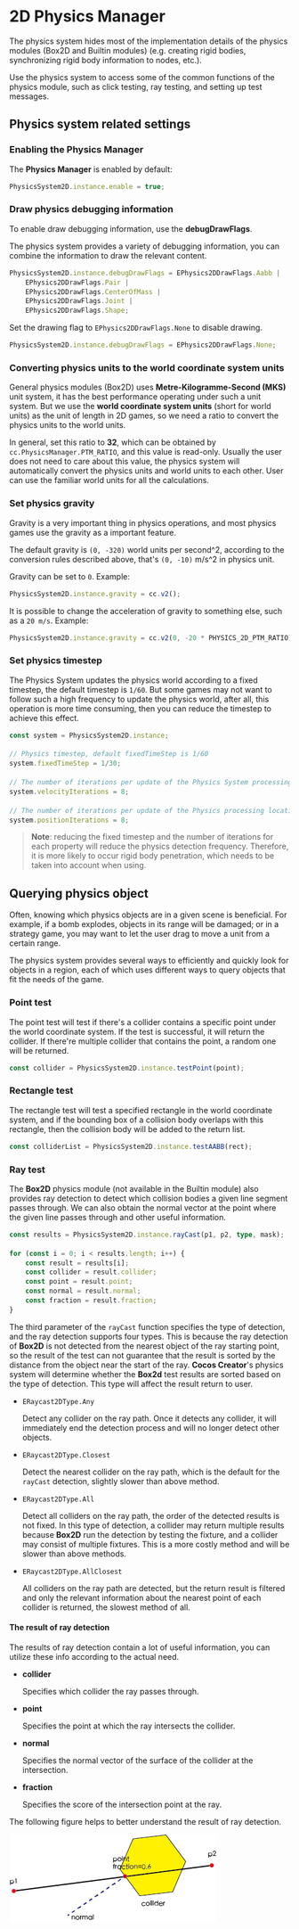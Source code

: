 # 2D Physics Manager

The physics system hides most of the implementation details of the physics modules (Box2D and Builtin modules) (e.g. creating rigid bodies, synchronizing rigid body information to nodes, etc.).

Use the physics system to access some of the common functions of the physics module, such as click testing, ray testing, and setting up test messages.

## Physics system related settings

### Enabling the Physics Manager

The __Physics Manager__ is enabled by default:

```ts
PhysicsSystem2D.instance.enable = true;
```

### Draw physics debugging information

To enable draw debugging information, use the __debugDrawFlags__.

The physics system provides a variety of debugging information, you can combine the information to draw the relevant content.

```ts
PhysicsSystem2D.instance.debugDrawFlags = EPhysics2DDrawFlags.Aabb |
    EPhysics2DDrawFlags.Pair |
    EPhysics2DDrawFlags.CenterOfMass |
    EPhysics2DDrawFlags.Joint |
    EPhysics2DDrawFlags.Shape;
```

Set the drawing flag to `EPhysics2DDrawFlags.None` to disable drawing.

```ts
PhysicsSystem2D.instance.debugDrawFlags = EPhysics2DDrawFlags.None;
```

### Converting physics units to the world coordinate system units

General physics modules (Box2D) uses __Metre-Kilogramme-Second (MKS)__ unit system, it has the best performance operating under such a unit system. But we use the __world coordinate system units__ (short for world units) as the unit of length in 2D games, so we need a ratio to convert the physics units to the world units.

In general, set this ratio to __32__, which can be obtained by `cc.PhysicsManager.PTM_RATIO`, and this value is read-only. Usually the user does not need to care about this value, the physics system will automatically convert the physics units and world units to each other. User can use the familiar world units for all the calculations.

### Set physics gravity

Gravity is a very important thing in physics operations, and most physics games use the gravity as a important feature.

The default gravity is `(0, -320)` world units per second^2, according to the conversion rules described above, that's `(0, -10)` m/s^2 in physics unit.

Gravity can be set to `0`. Example:

```ts
PhysicsSystem2D.instance.gravity = cc.v2();
```

It is possible to change the acceleration of gravity to something else, such as a `20 m/s`. Example:

```ts
PhysicsSystem2D.instance.gravity = cc.v2(0, -20 * PHYSICS_2D_PTM_RATIO);
```

### Set physics timestep

The Physics System updates the physics world according to a fixed timestep, the default timestep is `1/60`. But some games may not want to follow such a high frequency to update the physics world, after all, this operation is more time consuming, then you can reduce the timestep to achieve this effect.

```ts
const system = PhysicsSystem2D.instance;

// Physics timestep, default fixedTimeStep is 1/60
system.fixedTimeStep = 1/30;

// The number of iterations per update of the Physics System processing speed is 10 by default
system.velocityIterations = 8;

// The number of iterations per update of the Physics processing location is 10 by default
system.positionIterations = 8;
```

> __Note__: reducing the fixed timestep and the number of iterations for each property will reduce the physics detection frequency. Therefore, it is more likely to occur rigid body penetration, which needs to be taken into account when using.

## Querying physics object

Often, knowing which physics objects are in a given scene is beneficial. For example, if a bomb explodes, objects in its range will be damaged; or in a strategy game, you may want to let the user drag to move a unit from a certain range.

The physics system provides several ways to efficiently and quickly look for objects in a region, each of which uses different ways to query objects that fit the needs of the game.

### Point test

The point test will test if there's a collider contains a specific point under the world coordinate system. If the test is successful, it will return the collider. If there're multiple collider that contains the point, a random one will be returned.

```ts
const collider = PhysicsSystem2D.instance.testPoint(point);
```

### Rectangle test

The rectangle test will test a specified rectangle in the world coordinate system, and if the bounding box of a collision body overlaps with this rectangle, then the collision body will be added to the return list.

```ts
const colliderList = PhysicsSystem2D.instance.testAABB(rect);
```

### Ray test

The __Box2D__ physics module (not available in the Builtin module) also provides ray detection to detect which collision bodies a given line segment passes through. We can also obtain the normal vector at the point where the given line passes through and other useful information.

```ts
const results = PhysicsSystem2D.instance.rayCast(p1, p2, type, mask);

for (const i = 0; i < results.length; i++) {
    const result = results[i];
    const collider = result.collider;
    const point = result.point;
    const normal = result.normal;
    const fraction = result.fraction;
}
```

The third parameter of the `rayCast` function specifies the type of detection, and the ray detection supports four types. This is because the ray detection of __Box2D__ is not detected from the nearest object of the ray starting point, so the result of the test can not guarantee that the result is sorted by the distance from the object near the start of the ray. __Cocos Creator__'s physics system will determine whether the __Box2d__ test results are sorted based on the type of detection. This type will affect the result return to user.

- `ERaycast2DType.Any`

  Detect any collider on the ray path. Once it detects any collider, it will immediately end the detection process and will no longer detect other objects.

- `ERaycast2DType.Closest`

  Detect the nearest collider on the ray path, which is the default for the `rayCast` detection, slightly slower than above method.

- `ERaycast2DType.All`

  Detect all colliders on the ray path, the order of the detected results is not fixed. In this type of detection, a collider may return multiple results because __Box2D__ run the detection by testing the fixture, and a collider may consist of multiple fixtures. This is a more costly method and will be slower than above methods.

- `ERaycast2DType.AllClosest`

  All colliders on the ray path are detected, but the return result is filtered and only the relevant information about the nearest point of each collider is returned, the slowest method of all.

#### The result of ray detection

The results of ray detection contain a lot of useful information, you can utilize these info according to the actual need.

- __collider__

  Specifies which collider the ray passes through.

- __point__

  Specifies the point at which the ray intersects the collider.

- __normal__

  Specifies the normal vector of the surface of the collider at the intersection.

- __fraction__

  Specifies the score of the intersection point at the ray.

The following figure helps to better understand the result of ray detection.

![raycasting-output](image/raycasting-output.png)
